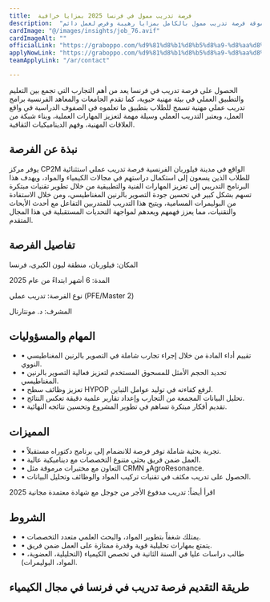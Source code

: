 ```yaml
---
title:  فرصة تدريب ممول في فرنسا 2025 بمزايا خرافية 
description:  "فرصة ذهبية حيث تقدم مؤسسة فرنسية مرموقة فرصة تدريب ممول بالكامل بمزايا رهيبة وفرص لعمل دائم." 
cardImage: "@/images/insights/job_76.avif" 
cardImageAlt: "" 
officialLink: "https://graboppo.com/%d9%81%d8%b1%d8%b5%d8%a9-%d8%aa%d8%af%d8%b1%d9%8a%d8%a8-%d9%81%d9%8a-%d9%81%d8%b1%d9%86%d8%b3%d8%a7-2025-%d8%a8%d9%85%d8%b2%d8%a7%d9%8a%d8%a7-%d8%b1%d8%a7%d8%a6%d8%b9%d8%a9/" 
applyNowLink: "https://graboppo.com/%d9%81%d8%b1%d8%b5%d8%a9-%d8%aa%d8%af%d8%b1%d9%8a%d8%a8-%d9%81%d9%8a-%d9%81%d8%b1%d9%86%d8%b3%d8%a7-2025-%d8%a8%d9%85%d8%b2%d8%a7%d9%8a%d8%a7-%d8%b1%d8%a7%d8%a6%d8%b9%d8%a9/" 
teamApplyLink: "/ar/contact"

---
```


الحصول على فرصة تدريب في فرنسا يعد من أهم التجارب التي تجمع بين التعليم والتطبيق العملي في بيئة مهنية حيوية، كما تقدم الجامعات والمعاهد الفرنسية برامج تدريب عملي مهنية تسمح للطلاب بتطبيق ما تعلموه في الصفوف الدراسية في واقع العمل، ويعتبر التدريب العملي وسيلة مهمة لتعزيز المهارات العملية، وبناء شبكة من العلاقات المهنية، وفهم الديناميكيات الثقافية.

## نبذة عن الفرصة

يوفر مركز CP2M الواقع في مدينة فيلوربان الفرنسية فرصة تدريب عملي استثنائية للطلاب الذين يسعون إلى استكمال دراستهم في مجالات الكيمياء والمواد، ويهدف هذا البرنامج التدريبي إلى تعزيز المهارات الفنية والتطبيقية من خلال تطوير تقنيات مبتكرة تسهم بشكل كبير في تحسين جودة التصوير بالرنين المغناطيسي، ومن خلال الاستفادة من البوليمرات المسامية، ويتيح هذا التدريب للمتدربين التفاعل مع أحدث الأبحاث والتقنيات، مما يعزز فهمهم ويعدهم لمواجهة التحديات المستقبلية في هذا المجال المتقدم.

## تفاصيل الفرصة

المكان: فيلوربان، منطقة ليون الكبرى، فرنسا

المدة: 6 أشهر ابتداءً من عام 2025

نوع الفرصة: تدريب عملي (PFE/Master 2)

المشرف: د. مونتارنال

## المهام والمسؤوليات

- • تقييم أداء المادة من خلال إجراء تجارب شاملة في التصوير بالرنين المغناطيسي النووي.
- • تحديد الحجم الأمثل للمسحوق المستخدم لتعزيز فعالية التصوير بالرنين المغناطيسي.
- • تعزيز وظائف سطح HYPOP لرفع كفاءته في توليد عوامل التباين.
- • تحليل البيانات المجمعة من التجارب وإعداد تقارير علمية دقيقة تعكس النتائج.
- • تقديم أفكار مبتكرة تساهم في تطوير المشروع وتحسين نتائجه النهائية.

## المميزات

- • تجربة بحثية شاملة توفر فرصة للانضمام إلى برنامج دكتوراه مستقبلاً.
- • العمل ضمن فريق بحثي متنوع التخصصات مع ديناميكية عالية.
- • التعاون مع مختبرات مرموقة مثل CRMN وAgroResonance.
- • الحصول على تدريب مكثف في تقنيات تركيب المواد والوظائف وتحليل البيانات.

اقرأ أيضاً: تدريب مدفوع الأجر من جوجل مع شهادة معتمدة مجانية 2025

## الشروط

- • يمتلك شغفاً بتطوير المواد، والبحث العلمي متعدد التخصصات.
- • يتمتع بمهارات تحليلية قوية وقدرة ممتازة على العمل ضمن فريق.
- • طالب دراسات عليا في السنة الثانية في تخصص الكيمياء (التحليلية، العضوية، المواد، البوليمرات).

## طريقة التقديم فرصة تدريب في فرنسا في مجال الكيمياء

